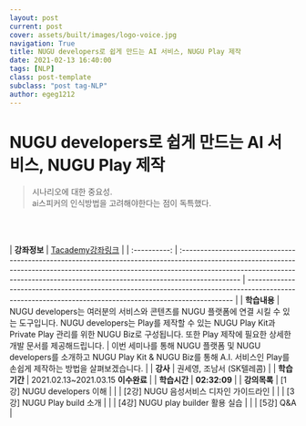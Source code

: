 ```yaml
---
layout: post
current: post
cover: assets/built/images/logo-voice.jpg
navigation: True
title: NUGU developers로 쉽게 만드는 AI 서비스, NUGU Play 제작
date: 2021-02-13 16:40:00
tags: [NLP]
class: post-template
subclass: "post tag-NLP"
author: egeg1212
---
```


# NUGU developers로 쉽게 만드는 AI 서비스, NUGU Play 제작

> 시나리오에 대한 중요성. <br> ai스피커의 인식방법을 고려해야한다는 점이 독특했다.

<br><br>

| **강좌정보** | [Tacademy강좌링크](https://tacademy.skplanet.com/live/player/onlineLectureDetail.action?seq=148)                                                                                                                                                            |
| :----------: | :---------------------------------------------------------------------------------------------------------------------------------------------------------------------------------------------------------------------------------------------------------- | -------------------------------------------------------------------------------------------------------------------------------------------------------- |
| **학습내용** | NUGU developers는 여러분의 서비스와 콘텐츠를 NUGU 플랫폼에 연결 시킬 수 있는 도구입니다. NUGU developers는 Play를 제작할 수 있는 NUGU Play Kit과 Private Play 관리를 위한 NUGU Biz로 구성됩니다. 또한 Play 제작에 필요한 상세한 개발 문서를 제공해드립니다. | 이번 세미나를 통해 NUGU 플랫폼 및 NUGU developers를 소개하고 NUGU Play Kit & NUGU Biz를 통해 A.I. 서비스인 Play를 손쉽게 제작하는 방법을 살펴보겠습니다. |
|   **강사**   | 권세영, 조남서 (SK텔레콤)                                                                                                                                                                                                                                   |
| **학습기간** | 2021.02.13~2021.03.15 **이수완료**                                                                                                                                                                                                                          |
| **학습시간** | **02:32:09**                                                                                                                                                                                                                                                |
| **강의목록** | [1강] NUGU developers 이해                                                                                                                                                                                                                                  |
|              | [2강] NUGU 음성서비스 디자인 가이드라인                                                                                                                                                                                                                     |
|              | [3강] NUGU Play build 소개                                                                                                                                                                                                                                  |
|              | [4강] NUGU play builder 활용 실습                                                                                                                                                                                                                           |
|              | [5강] Q&A                                                                                                                                                                                                                                                   |
